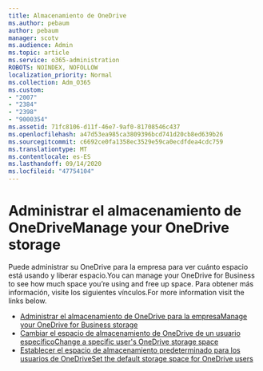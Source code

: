 ```yaml
---
title: Almacenamiento de OneDrive
ms.author: pebaum
author: pebaum
manager: scotv
ms.audience: Admin
ms.topic: article
ms.service: o365-administration
ROBOTS: NOINDEX, NOFOLLOW
localization_priority: Normal
ms.collection: Adm_O365
ms.custom:
- "2007"
- "2384"
- "2398"
- "9000354"
ms.assetid: 71fc8106-d11f-46e7-9af0-81708546c437
ms.openlocfilehash: a47d53ea985ca3809396bcd741d20cb8ed639b26
ms.sourcegitcommit: c6692ce0fa1358ec3529e59ca0ecdfdea4cdc759
ms.translationtype: MT
ms.contentlocale: es-ES
ms.lasthandoff: 09/14/2020
ms.locfileid: "47754104"
---
```

# <a name="manage-your-onedrive-storage"></a><span data-ttu-id="06d36-102">Administrar el almacenamiento de OneDrive</span><span class="sxs-lookup"><span data-stu-id="06d36-102">Manage your OneDrive storage</span></span>

<span data-ttu-id="06d36-103">Puede administrar su OneDrive para la empresa para ver cuánto espacio está usando y liberar espacio.</span><span class="sxs-lookup"><span data-stu-id="06d36-103">You can manage your OneDrive for Business to see how much space you’re using and free up space.</span></span>  <span data-ttu-id="06d36-104">Para obtener más información, visite los siguientes vínculos.</span><span class="sxs-lookup"><span data-stu-id="06d36-104">For more information visit the links below.</span></span>

- [<span data-ttu-id="06d36-105">Administrar el almacenamiento de OneDrive para la empresa</span><span class="sxs-lookup"><span data-stu-id="06d36-105">Manage your OneDrive for Business storage</span></span>](https://support.microsoft.com/office/31519161-059c-4764-b6f8-f5cd29f7fe68)
- [<span data-ttu-id="06d36-106">Cambiar el espacio de almacenamiento de OneDrive de un usuario específico</span><span class="sxs-lookup"><span data-stu-id="06d36-106">Change a specific user's OneDrive storage space</span></span>](https://docs.microsoft.com/onedrive/change-user-storage)
- [<span data-ttu-id="06d36-107">Establecer el espacio de almacenamiento predeterminado para los usuarios de OneDrive</span><span class="sxs-lookup"><span data-stu-id="06d36-107">Set the default storage space for OneDrive users</span></span>](https://docs.microsoft.com/onedrive/set-default-storage-space)